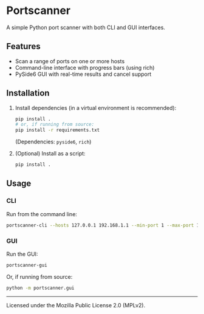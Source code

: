 # Portscanner

A simple Python port scanner with both CLI and GUI interfaces.

## Features
- Scan a range of ports on one or more hosts
- Command-line interface with progress bars (using rich)
- PySide6 GUI with real-time results and cancel support

## Installation

1. Install dependencies (in a virtual environment is recommended):
   ```sh
   pip install .
   # or, if running from source:
   pip install -r requirements.txt
   ```
   (Dependencies: `pyside6`, `rich`)

2. (Optional) Install as a script:
   ```sh
   pip install .
   ```

## Usage

### CLI
Run from the command line:
```sh
portscanner-cli --hosts 127.0.0.1 192.168.1.1 --min-port 1 --max-port 1024
```

### GUI
Run the GUI:
```sh
portscanner-gui
```

Or, if running from source:
```sh
python -m portscanner.gui
```

---
Licensed under the Mozilla Public License 2.0 (MPLv2).
